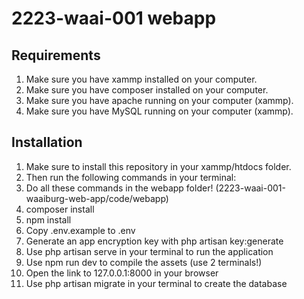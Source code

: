 # 2223-waai-001 webapp

## Requirements
1. Make sure you have xammp installed on your computer.
2. Make sure you have composer installed on your computer.
3. Make sure you have apache running on your computer (xammp).
4. Make sure you have MySQL running on your computer (xammp).

## Installation
1. Make sure to install this repository in your xammp/htdocs folder.
2. Then run the following commands in your terminal:
3. Do all these commands in the webapp folder! (2223-waai-001-waaiburg-web-app/code/webapp)
4. composer install
5. npm install
6. Copy .env.example to .env
7. Generate an app encryption key with php artisan key:generate
8. Use php artisan serve in your terminal to run the application
9. Use npm run dev to compile the assets (use 2 terminals!)
10. Open the link to 127.0.0.1:8000 in your browser
11. Use php artisan migrate in your terminal to create the database
